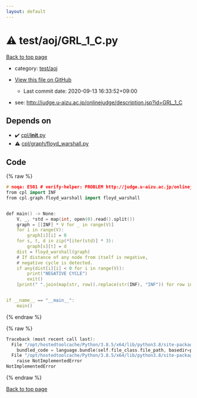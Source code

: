 ```yaml
---
layout: default
---
```


<!-- mathjax config similar to math.stackexchange -->
<script type="text/javascript" async
  src="https://cdnjs.cloudflare.com/ajax/libs/mathjax/2.7.5/MathJax.js?config=TeX-MML-AM_CHTML">
</script>
<script type="text/x-mathjax-config">
  MathJax.Hub.Config({
    TeX: { equationNumbers: { autoNumber: "AMS" }},
    tex2jax: {
      inlineMath: [ ['$','$'] ],
      processEscapes: true
    },
    "HTML-CSS": { matchFontHeight: false },
    displayAlign: "left",
    displayIndent: "2em"
  });
</script>

<script type="text/javascript" src="https://cdnjs.cloudflare.com/ajax/libs/jquery/3.4.1/jquery.min.js"></script>
<script src="https://cdn.jsdelivr.net/npm/jquery-balloon-js@1.1.2/jquery.balloon.min.js" integrity="sha256-ZEYs9VrgAeNuPvs15E39OsyOJaIkXEEt10fzxJ20+2I=" crossorigin="anonymous"></script>
<script type="text/javascript" src="../../../assets/js/copy-button.js"></script>
<link rel="stylesheet" href="../../../assets/css/copy-button.css" />


# :warning: test/aoj/GRL_1_C.py

<a href="../../../index.html">Back to top page</a>

* category: <a href="../../../index.html#0d0c91c0cca30af9c1c9faef0cf04aa9">test/aoj</a>
* <a href="{{ site.github.repository_url }}/blob/master/test/aoj/GRL_1_C.py">View this file on GitHub</a>
    - Last commit date: 2020-09-13 16:33:52+09:00


* see: <a href="http://judge.u-aizu.ac.jp/onlinejudge/description.jsp?id=GRL_1_C">http://judge.u-aizu.ac.jp/onlinejudge/description.jsp?id=GRL_1_C</a>


## Depends on

* :heavy_check_mark: <a href="../../cpl/__init__.py.html">cpl/__init__.py</a>
* :warning: <a href="../../cpl/graph/floyd_warshall.py.html">cpl/graph/floyd_warshall.py</a>


## Code

<a id="unbundled"></a>
{% raw %}
```cpp
# noqa: E501 # verify-helper: PROBLEM http://judge.u-aizu.ac.jp/onlinejudge/description.jsp?id=GRL_1_C
from cpl import INF
from cpl.graph.floyd_warshall import floyd_warshall


def main() -> None:
    V, _, *std = map(int, open(0).read().split())
    graph = [[INF] * V for _ in range(V)]
    for i in range(V):
        graph[i][i] = 0
    for s, t, d in zip(*[iter(std)] * 3):
        graph[s][t] = d
    dist = floyd_warshall(graph)
    # If distance of any node from itself is negative,
    # negative cycle is detected.
    if any(dist[i][i] < 0 for i in range(V)):
        print("NEGATIVE CYCLE")
        exit()
    [print(" ".join(map(str, row)).replace(str(INF), "INF")) for row in dist]


if __name__ == "__main__":
    main()

```
{% endraw %}

<a id="bundled"></a>
{% raw %}
```cpp
Traceback (most recent call last):
  File "/opt/hostedtoolcache/Python/3.8.5/x64/lib/python3.8/site-packages/onlinejudge_verify/docs.py", line 349, in write_contents
    bundled_code = language.bundle(self.file_class.file_path, basedir=pathlib.Path.cwd())
  File "/opt/hostedtoolcache/Python/3.8.5/x64/lib/python3.8/site-packages/onlinejudge_verify/languages/python.py", line 84, in bundle
    raise NotImplementedError
NotImplementedError

```
{% endraw %}

<a href="../../../index.html">Back to top page</a>


